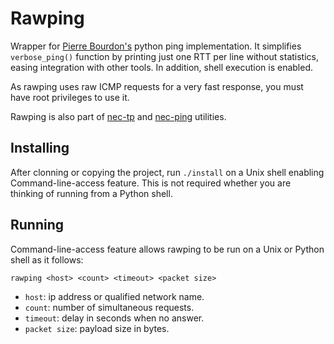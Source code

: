 Rawping
=======
Wrapper for [Pierre Bourdon's](https://pypi.python.org/pypi/ping) python ping implementation. It simplifies `verbose_ping()` function by printing just one RTT per line without statistics, easing integration with other tools. In addition, shell execution is enabled.

As rawping uses raw ICMP requests for a very fast response, you must have root privileges to use it.

Rawping is also part of [nec-tp](https://github.com/cm45t3r/nec-tp) and [nec-ping](https://github.com/cm45t3r/nec-ping) utilities.

Installing
----------
After clonning or copying the project, run `./install` on a Unix shell enabling Command-line-access feature. This is not required whether you are thinking of running from a Python shell.

Running
-------
Command-line-access feature allows rawping to be run on a Unix or Python shell as it follows:
```
rawping <host> <count> <timeout> <packet size>
```

- `host`: ip address or qualified network name.
- `count`: number of simultaneous requests.
- `timeout`: delay in seconds when no answer.
- `packet size`: payload size in bytes.
